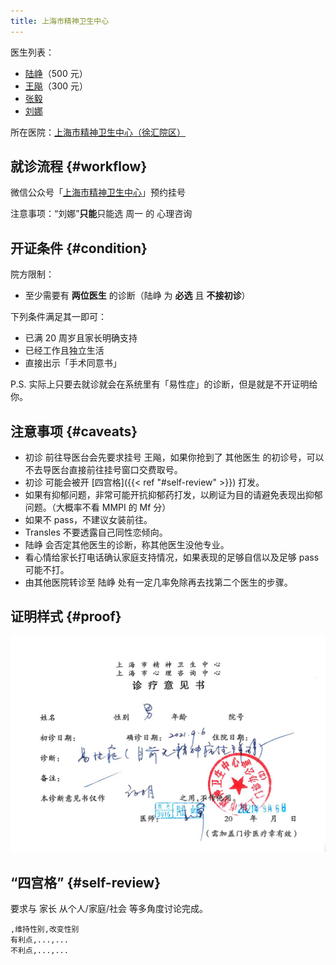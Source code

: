 ```yaml
---
title: 上海市精神卫生中心
---
```


医生列表：

- [陆峥](http://www.smhc.org.cn/MedicalGuide/contents/48/30.html)（500 元）
- [王飚](http://www.smhc.org.cn/MedicalGuide/contents/49/56.html)（300 元）
- [张毅](http://www.smhc.org.cn/MedicalGuide/contents/49/58.html)
- [刘娜](http://www.smhc.org.cn/MedicalGuide/contents/51/183.html)

所在医院：[上海市精神卫生中心（徐汇院区）](https://amap.com/place/B0HR6N4LN1)

## 就诊流程 {#workflow}

微信公众号「[上海市精神卫生中心](weixin://gh_6a6822361870)」预约挂号

注意事项：“刘娜”**只能**只能选 周一 的 心理咨询

## 开证条件 {#condition}

院方限制：

- 至少需要有 **两位医生** 的诊断（陆峥 为 **必选** 且 **不接初诊**）

下列条件满足其一即可：

- 已满 20 周岁且家长明确支持
- 已经工作且独立生活
- 直接出示「手术同意书」

P.S. 实际上只要去就诊就会在系统里有「易性症」的诊断，但是就是不开证明给你。

## 注意事项 {#caveats}

- 初诊 前往导医台会先要求挂号 王飚，如果你抢到了 其他医生 的初诊号，可以不去导医台直接前往挂号窗口交费取号。
- 初诊 可能会被开 [四宫格]({{< ref "#self-review" >}}) 打发。
- 如果有抑郁问题，非常可能开抗抑郁药打发，以刷证为目的请避免表现出抑郁问题。（大概率不看 MMPI 的 Mf 分）
- 如果不 pass，不建议女装前往。
- Transles 不要透露自己同性恋倾向。
- 陆峥 会否定其他医生的诊断，称其他医生没他专业。
- 看心情给家长打电话确认家庭支持情况，如果表现的足够自信以及足够 pass 可能不打。
- 由其他医院转诊至 陆峥 处有一定几率免除再去找第二个医生的步骤。

## 证明样式 {#proof}

![证明](proof.jpg)

## “四宫格” {#self-review}

要求与 家长 从个人/家庭/社会 等多角度讨论完成。

```csv
,维持性别,改变性别
有利点,...,...
不利点,...,...
```
